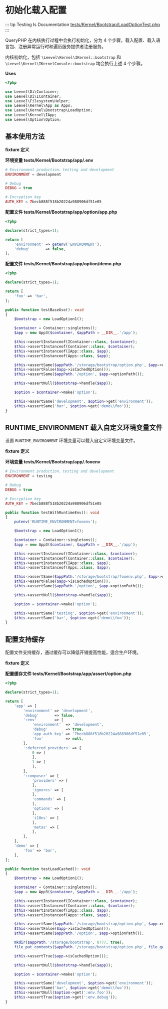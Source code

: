 # 初始化载入配置

::: tip Testing Is Documentation
[tests/Kernel/Bootstrap/LoadOptionTest.php](https://github.com/hunzhiwange/framework/blob/master/tests/Kernel/Bootstrap/LoadOptionTest.php)
:::
    
QueryPHP 在内核执行过程中会执行初始化，分为 4 个步骤，载入配置、载入语言包、注册异常运行时和遍历服务提供者注册服务。

内核初始化，包括 `\Leevel\Kernel\IKernel::bootstrap` 和 `\Leevel\Kernel\IKernelConsole::bootstrap` 均会执行上述 4 个步骤。


**Uses**

``` php
<?php

use Leevel\Di\Container;
use Leevel\Di\IContainer;
use Leevel\Filesystem\Helper;
use Leevel\Kernel\App as Apps;
use Leevel\Kernel\Bootstrap\LoadOption;
use Leevel\Kernel\IApp;
use Leevel\Option\Option;
```

## 基本使用方法

**fixture 定义**

**环境变量 tests/Kernel/Bootstrap/app/.env**

``` php
# Environment production、testing and development
ENVIRONMENT = development

# Debug
DEBUG = true

# Encryption key
AUTH_KEY = 7becb888f518b20224a988906df51e05
```

**配置文件 tests/Kernel/Bootstrap/app/option/app.php**

``` php
<?php

declare(strict_types=1);

return [
    'environment' => getenv('ENVIRONMENT'),
    'debug'       => false,
];

```

**配置文件 tests/Kernel/Bootstrap/app/option/demo.php**

``` php
<?php

declare(strict_types=1);

return [
    'foo' => 'bar',
];

```


``` php
public function testBaseUse(): void
{
    $bootstrap = new LoadOption1();

    $container = Container::singletons();
    $app = new App3($container, $appPath = __DIR__.'/app');

    $this->assertInstanceof(IContainer::class, $container);
    $this->assertInstanceof(Container::class, $container);
    $this->assertInstanceof(IApp::class, $app);
    $this->assertInstanceof(Apps::class, $app);

    $this->assertSame($appPath.'/storage/bootstrap/option.php', $app->optionCachedPath());
    $this->assertFalse($app->isCachedOption());
    $this->assertSame($appPath.'/option', $app->optionPath());

    $this->assertNull($bootstrap->handle($app));

    $option = $container->make('option');

    $this->assertSame('development', $option->get('environment'));
    $this->assertSame('bar', $option->get('demo\\foo'));
}
```
    
## RUNTIME_ENVIRONMENT 载入自定义环境变量文件

设置 `RUNTIME_ENVIRONMENT` 环境变量可以载入自定义环境变量文件。

**fixture 定义**

**环境变量 tests/Kernel/Bootstrap/app/.fooenv**

``` php
# Environment production、testing and development
ENVIRONMENT = testing

# Debug
DEBUG = true

# Encryption key
AUTH_KEY = 7becb888f518b20224a988906df51e05

```


``` php
public function testWithRuntimeEnv(): void
{
    putenv('RUNTIME_ENVIRONMENT=fooenv');

    $bootstrap = new LoadOption1();

    $container = Container::singletons();
    $app = new App3($container, $appPath = __DIR__.'/app');

    $this->assertInstanceof(IContainer::class, $container);
    $this->assertInstanceof(Container::class, $container);
    $this->assertInstanceof(IApp::class, $app);
    $this->assertInstanceof(Apps::class, $app);

    $this->assertSame($appPath.'/storage/bootstrap/fooenv.php', $app->optionCachedPath());
    $this->assertFalse($app->isCachedOption());
    $this->assertSame($appPath.'/option', $app->optionPath());

    $this->assertNull($bootstrap->handle($app));

    $option = $container->make('option');

    $this->assertSame('testing', $option->get('environment'));
    $this->assertSame('bar', $option->get('demo\\foo'));
}
```
    
## 配置支持缓存

配置文件支持缓存，通过缓存可以降低开销提高性能，适合生产环境。

**fixture 定义**

**配置缓存文件 tests/Kernel/Bootstrap/app/assert/option.php**

``` php
<?php

declare(strict_types=1);

return [
    'app' => [
        'environment' => 'development',
        'debug'       => false,
        ':env'        => [
            'environment'  => 'development',
            'debug'        => true,
            'app_auth_key' => '7becb888f518b20224a988906df51e05',
            'foo'          => null,
        ],
        ':deferred_providers' => [
            0 => [
            ],
            1 => [
            ],
        ],
        ':composer' => [
            'providers' => [
            ],
            'ignores' => [
            ],
            'commands' => [
            ],
            'options' => [
            ],
            'i18ns' => [
            ],
            'metas' => [
            ],
        ],
    ],
    'demo' => [
        'foo' => 'bar',
    ],
];

```


``` php
public function testLoadCached(): void
{
    $bootstrap = new LoadOption1();

    $container = Container::singletons();
    $app = new App3($container, $appPath = __DIR__.'/app');

    $this->assertInstanceof(IContainer::class, $container);
    $this->assertInstanceof(Container::class, $container);
    $this->assertInstanceof(IApp::class, $app);
    $this->assertInstanceof(Apps::class, $app);

    $this->assertSame($appPath.'/storage/bootstrap/option.php', $app->optionCachedPath());
    $this->assertFalse($app->isCachedOption());
    $this->assertSame($appPath.'/option', $app->optionPath());

    mkdir($appPath.'/storage/bootstrap', 0777, true);
    file_put_contents($appPath.'/storage/bootstrap/option.php', file_get_contents($appPath.'/assert/option.php'));

    $this->assertTrue($app->isCachedOption());

    $this->assertNull($bootstrap->handle($app));

    $option = $container->make('option');

    $this->assertSame('development', $option->get('environment'));
    $this->assertSame('bar', $option->get('demo\\foo'));
    $this->assertNull($option->get(':env.foo'));
    $this->assertTrue($option->get(':env.debug'));
}
```